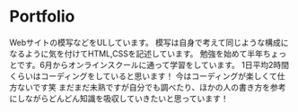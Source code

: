 # Portfolio
Webサイトの模写などをULしています。
模写は自身で考えて同じような構成になるように気を付けてHTML,CSSを記述しています。
勉強を始めて半年ちょっとです。6月からオンラインスクールに通って学習をしています。
1日平均2時間くらいはコーディングをしていると思います！
今はコーディングが楽しくて仕方ないです笑
まだまだ未熟ですが自分でも調べたり、ほかの人の書き方を参考にしながらどんどん知識を吸収していきたいと思っています！
